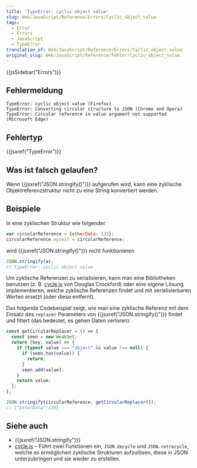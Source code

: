```yaml
---
title: 'TypeError: cyclic object value'
slug: Web/JavaScript/Reference/Errors/Cyclic_object_value
tags:
  - Error
  - Errors
  - JavaScript
  - TypeError
translation_of: Web/JavaScript/Reference/Errors/Cyclic_object_value
original_slug: Web/JavaScript/Reference/Fehler/Cyclic_object_value
---
```

{{jsSidebar("Errors")}}

## Fehlermeldung

    TypeError: cyclic object value (Firefox)
    TypeError: Converting circular structure to JSON (Chrome and Opera)
    TypeError: Circular reference in value argument not supported (Microsoft Edge)

## Fehlertyp

{{jsxref("TypeError")}}

## Was ist falsch gelaufen?

Wenn {{jsxref("JSON.stringify()")}} aufgerufen wird, kann eine zyklische Objektreferenzstruktur nicht zu eine String konvertiert werden.

## Beispiele

In eine zyklischen Struktur wie folgender

```js
var circularReference = {otherData: 123};
circularReference.myself = circularReference;
```

wird {{jsxref("JSON.stringify()")}} nicht funktionieren

```js example-bad
JSON.stringify(a);
// TypeError: cyclic object value
```

Um zyklische Referenzen zu serialisieren, kann man eine Bibliotheken benutzen (z. B. [cycle.js](https://github.com/douglascrockford/JSON-js/blob/master/cycle.js) von Douglas Crockford) oder eine eigene Lösung implementieren, welche zyklische Referenzen findet und mit serialisierbaren Werten ersetzt (oder diese entfernt).

Das folgende Codebeispiel zeigt, wie man eine zyklische Referenz mit dem Einsatz des `replacer` Parameters von {{jsxref("JSON.stringify()")}} findet und filtert (das bedeutet, es gehen Daten verloren):

```js
const getCircularReplacer = () => {
  const seen = new WeakSet;
  return (key, value) => {
    if (typeof value === "object" && value !== null) {
      if (seen.has(value)) {
        return;
      }
      seen.add(value);
    }
    return value;
  };
};

JSON.stringify(circularReference, getCircularReplacer());
// {"otherData":123}
```

## Siehe auch

- {{jsxref("JSON.stringify")}}
- [cycle.js](https://github.com/douglascrockford/JSON-js/blob/master/cycle.js) – Führt zwei Funktionen ein, `JSON.decycle` und `JSON.retrocycle`, welche es ermöglichen zyklische Strukturen aufzulösen, diese in JSON unterzubringen und sie wieder zu erstellen.
